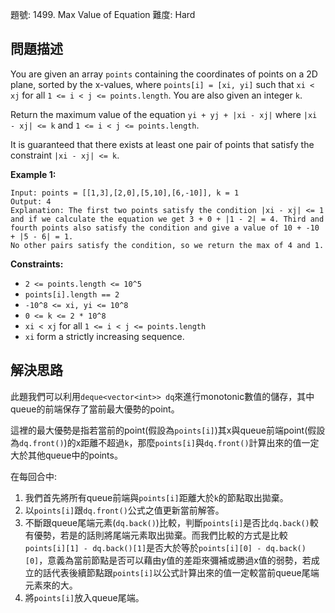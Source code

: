 題號: 1499. Max Value of Equation
難度: Hard

## 問題描述
You are given an array `points` containing the coordinates of points on a 2D plane, sorted by the x-values, where `points[i] = [xi, yi]` such that `xi < xj` for all `1 <= i < j <= points.length`. You are also given an integer `k`.

Return the maximum value of the equation `yi + yj + |xi - xj|` where `|xi - xj| <= k` and `1 <= i < j <= points.length`.

It is guaranteed that there exists at least one pair of points that satisfy the constraint `|xi - xj| <= k`.

**Example 1:**
```
Input: points = [[1,3],[2,0],[5,10],[6,-10]], k = 1
Output: 4
Explanation: The first two points satisfy the condition |xi - xj| <= 1 and if we calculate the equation we get 3 + 0 + |1 - 2| = 4. Third and fourth points also satisfy the condition and give a value of 10 + -10 + |5 - 6| = 1.
No other pairs satisfy the condition, so we return the max of 4 and 1.
```
**Constraints:**

- `2 <= points.length <= 10^5`
- `points[i].length == 2`
- `-10^8 <= xi, yi <= 10^8`
- `0 <= k <= 2 * 10^8`
- `xi < xj` for all `1 <= i < j <= points.length`
- `xi` form a strictly increasing sequence.

## 解決思路
此題我們可以利用`deque<vector<int>> dq`來進行monotonic數值的儲存，其中queue的前端保存了當前最大優勢的point。

這裡的最大優勢是指若當前的point(假設為`points[i]`)其x與queue前端point(假設為`dq.front()`)的x距離不超過`k`，那麼`points[i]`與`dq.front()`計算出來的值一定大於其他queue中的points。

在每回合中:
1. 我們首先將所有queue前端與`points[i]`距離大於`k`的節點取出拋棄。
2. 以`points[i]`跟`dq.front()`公式之值更新當前解答。
3. 不斷跟queue尾端元素(`dq.back()`)比較，判斷`points[i]`是否比`dq.back()`較有優勢，若是的話則將尾端元素取出拋棄。而我們比較的方式是比較`points[i][1] - dq.back()[1]`是否大於等於`points[i][0] - dq.back()[0]`，意義為當前節點是否可以藉由y值的差距來彌補或勝過x值的弱勢，若成立的話代表後續節點跟`points[i]`以公式計算出來的值一定較當前queue尾端元素來的大。
4. 將`points[i]`放入queue尾端。
